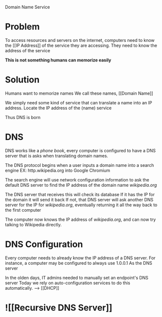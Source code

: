 Domain Name Service

# Problem
To access resources and servers on the internet, computers need to know the [[IP Address]] of the service they are accessing.
	They need to know the address of the service

**This is not something humans can memorize easily**

# Solution
Humans want to memorize names
	We call these names, [[Domain Name]]

We simply need some kind of service that can translate a name into an IP address.
	Locate the IP address of the (name) service

Thus DNS is born

# DNS
DNS works like a *phone book*, every computer is configured to have a DNS server that is asks when translating domain names.

The DNS protocol begins when a user inputs a domain name into a search engine
	EX: http.wikipedia.org into Google Chromium

The search engine will use network configuration information to ask the default DNS server to find the IP address of the domain name *wikipedia.org*

The DNS server that receives this will check its database
	If it has the IP for the domain it will send it back
	If not, that DNS server will ask another DNS server for the IP for *wikipedia.org*, eventually returning it all the way back to the first computer

The computer now knows the IP address of *wikipedia.org*, and can now try talking to Wikipedia directly.

# DNS Configuration
Every computer needs to already know the IP address of a DNS server. For instance, a computer may be configured to always use
	1.0.0.1
	As the DNS server

In the olden days, IT admins needed to manually set an endpoint's DNS server
	Today we rely on auto-configuration services to do this automatically. --> [[DHCP]]

# ![[Recursive DNS Server]]
